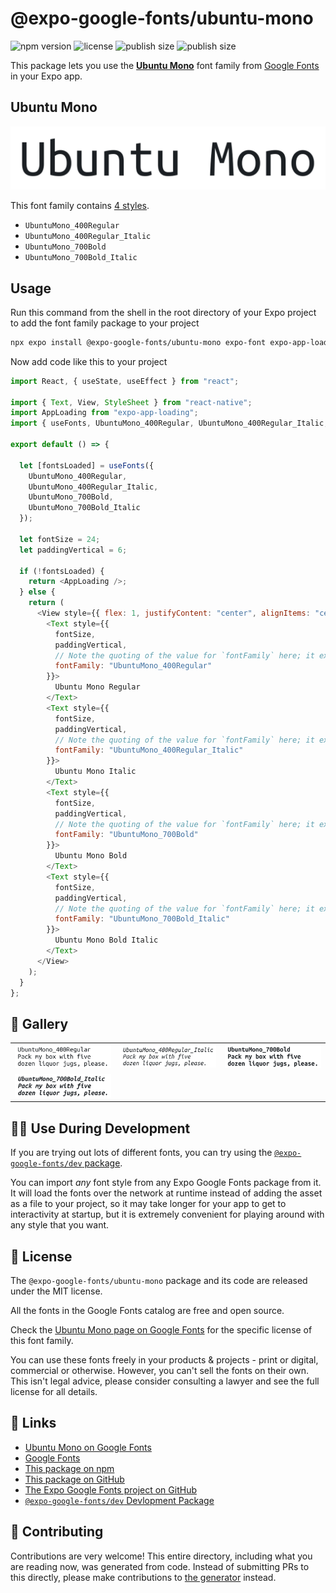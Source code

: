 # @expo-google-fonts/ubuntu-mono

![npm version](https://flat.badgen.net/npm/v/@expo-google-fonts/ubuntu-mono)
![license](https://flat.badgen.net/github/license/expo/google-fonts)
![publish size](https://flat.badgen.net/packagephobia/install/@expo-google-fonts/ubuntu-mono)
![publish size](https://flat.badgen.net/packagephobia/publish/@expo-google-fonts/ubuntu-mono)

This package lets you use the [**Ubuntu Mono**](https://fonts.google.com/specimen/Ubuntu+Mono) font family from [Google Fonts](https://fonts.google.com/) in your Expo app.

## Ubuntu Mono

![Ubuntu Mono](./font-family.png)

This font family contains [4 styles](#-gallery).

- `UbuntuMono_400Regular`
- `UbuntuMono_400Regular_Italic`
- `UbuntuMono_700Bold`
- `UbuntuMono_700Bold_Italic`

## Usage

Run this command from the shell in the root directory of your Expo project to add the font family package to your project

```sh
npx expo install @expo-google-fonts/ubuntu-mono expo-font expo-app-loading
```

Now add code like this to your project

```js
import React, { useState, useEffect } from "react";

import { Text, View, StyleSheet } from "react-native";
import AppLoading from "expo-app-loading";
import { useFonts, UbuntuMono_400Regular, UbuntuMono_400Regular_Italic, UbuntuMono_700Bold, UbuntuMono_700Bold_Italic } from '@expo-google-fonts/ubuntu-mono';

export default () => {

  let [fontsLoaded] = useFonts({
    UbuntuMono_400Regular, 
    UbuntuMono_400Regular_Italic, 
    UbuntuMono_700Bold, 
    UbuntuMono_700Bold_Italic
  });

  let fontSize = 24;
  let paddingVertical = 6;

  if (!fontsLoaded) {
    return <AppLoading />;
  } else {
    return (
      <View style={{ flex: 1, justifyContent: "center", alignItems: "center" }}>
        <Text style={{
          fontSize,
          paddingVertical,
          // Note the quoting of the value for `fontFamily` here; it expects a string!
          fontFamily: "UbuntuMono_400Regular"
        }}>
          Ubuntu Mono Regular
        </Text>
        <Text style={{
          fontSize,
          paddingVertical,
          // Note the quoting of the value for `fontFamily` here; it expects a string!
          fontFamily: "UbuntuMono_400Regular_Italic"
        }}>
          Ubuntu Mono Italic
        </Text>
        <Text style={{
          fontSize,
          paddingVertical,
          // Note the quoting of the value for `fontFamily` here; it expects a string!
          fontFamily: "UbuntuMono_700Bold"
        }}>
          Ubuntu Mono Bold
        </Text>
        <Text style={{
          fontSize,
          paddingVertical,
          // Note the quoting of the value for `fontFamily` here; it expects a string!
          fontFamily: "UbuntuMono_700Bold_Italic"
        }}>
          Ubuntu Mono Bold Italic
        </Text>
      </View>
    );
  }
};
```

## 🔡 Gallery


||||
|-|-|-|
|![UbuntuMono_400Regular](./UbuntuMono_400Regular.ttf.png)|![UbuntuMono_400Regular_Italic](./UbuntuMono_400Regular_Italic.ttf.png)|![UbuntuMono_700Bold](./UbuntuMono_700Bold.ttf.png)||
|![UbuntuMono_700Bold_Italic](./UbuntuMono_700Bold_Italic.ttf.png)||||


## 👩‍💻 Use During Development

If you are trying out lots of different fonts, you can try using the [`@expo-google-fonts/dev` package](https://github.com/expo/google-fonts/tree/master/font-packages/dev#readme).

You can import _any_ font style from any Expo Google Fonts package from it. It will load the fonts over the network at runtime instead of adding the asset as a file to your project, so it may take longer for your app to get to interactivity at startup, but it is extremely convenient for playing around with any style that you want.


## 📖 License

The `@expo-google-fonts/ubuntu-mono` package and its code are released under the MIT license.

All the fonts in the Google Fonts catalog are free and open source.

Check the [Ubuntu Mono page on Google Fonts](https://fonts.google.com/specimen/Ubuntu+Mono) for the specific license of this font family.

You can use these fonts freely in your products & projects - print or digital, commercial or otherwise. However, you can't sell the fonts on their own. This isn't legal advice, please consider consulting a lawyer and see the full license for all details.

## 🔗 Links

- [Ubuntu Mono on Google Fonts](https://fonts.google.com/specimen/Ubuntu+Mono)
- [Google Fonts](https://fonts.google.com/)
- [This package on npm](https://www.npmjs.com/package/@expo-google-fonts/ubuntu-mono)
- [This package on GitHub](https://github.com/expo/google-fonts/tree/master/font-packages/ubuntu-mono)
- [The Expo Google Fonts project on GitHub](https://github.com/expo/google-fonts)
- [`@expo-google-fonts/dev` Devlopment Package](https://github.com/expo/google-fonts/tree/master/font-packages/dev)

## 🤝 Contributing

Contributions are very welcome! This entire directory, including what you are reading now, was generated from code. Instead of submitting PRs to this directly, please make contributions to [the generator](https://github.com/expo/google-fonts/tree/master/packages/generator) instead.
